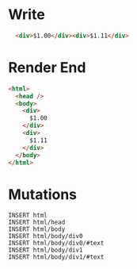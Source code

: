 # Write
```html
  <div>$1.00</div><div>$1.11</div>
```

# Render End
```html
<html>
  <head />
  <body>
    <div>
      $1.00
    </div>
    <div>
      $1.11
    </div>
  </body>
</html>
```

# Mutations
```
INSERT html
INSERT html/head
INSERT html/body
INSERT html/body/div0
INSERT html/body/div0/#text
INSERT html/body/div1
INSERT html/body/div1/#text
```